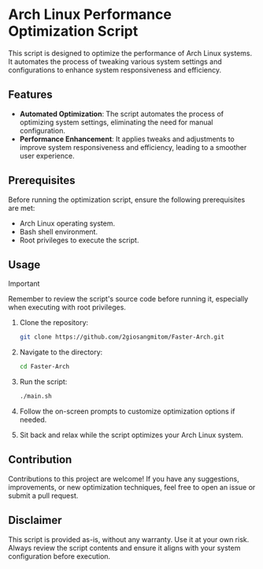 # Arch Linux Performance Optimization Script

This script is designed to optimize the performance of Arch Linux systems. It automates the process of tweaking various system settings and configurations to enhance system responsiveness and efficiency.

## Features

- **Automated Optimization**: The script automates the process of optimizing system settings, eliminating the need for manual configuration.
- **Performance Enhancement**: It applies tweaks and adjustments to improve system responsiveness and efficiency, leading to a smoother user experience.

## Prerequisites

Before running the optimization script, ensure the following prerequisites are met:

- Arch Linux operating system.
- Bash shell environment.
- Root privileges to execute the script.

## Usage
> [!IMPORTANT]
> Remember to review the script's source code before running it, especially when executing with root privileges.

1. Clone the repository:

   ```bash
   git clone https://github.com/2giosangmitom/Faster-Arch.git
   ```

2. Navigate to the directory:

   ```bash
   cd Faster-Arch
   ```

3. Run the script:

   ```bash
   ./main.sh
   ```

4. Follow the on-screen prompts to customize optimization options if needed.

5. Sit back and relax while the script optimizes your Arch Linux system.

## Contribution

Contributions to this project are welcome! If you have any suggestions, improvements, or new optimization techniques, feel free to open an issue or submit a pull request.

## Disclaimer

This script is provided as-is, without any warranty. Use it at your own risk. Always review the script contents and ensure it aligns with your system configuration before execution.
